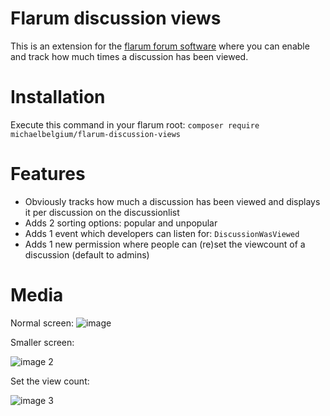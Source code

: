 # Flarum discussion views

This is an extension for the [flarum forum software](http://flarum.org) where you can enable and track how much times a discussion has been viewed.

# Installation
Execute this command in your flarum root: `composer require michaelbelgium/flarum-discussion-views`

# Features
* Obviously tracks how much a discussion has been viewed and displays it per discussion on the discussionlist
* Adds 2 sorting options: popular and unpopular
* Adds 1 event which developers can listen for: `DiscussionWasViewed`
* Adds 1 new permission where people can (re)set the viewcount of a discussion (default to admins)

# Media
Normal screen:
![image](http://puu.sh/ymLUg.png)

Smaller screen:

![image 2](http://puu.sh/ymLVm.png)

Set the view count:

![image 3](http://puu.sh/yQ4G1.png)
